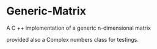 # Generic-Matrix
A C ++ implementation of a generic n-dimensional matrix

provided also a Complex numbers class for testings.
